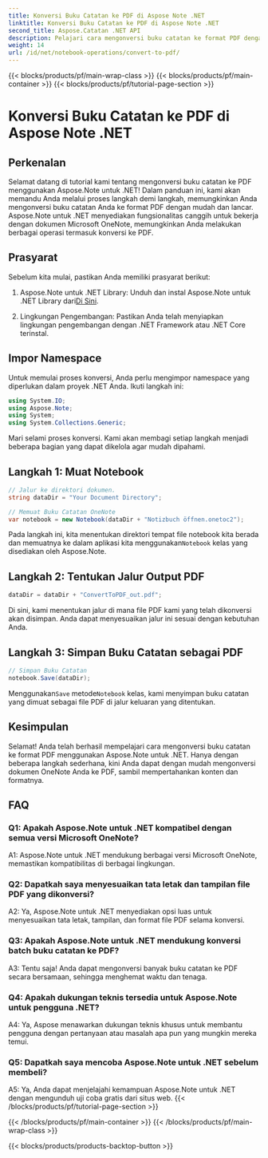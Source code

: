 ```yaml
---
title: Konversi Buku Catatan ke PDF di Aspose Note .NET
linktitle: Konversi Buku Catatan ke PDF di Aspose Note .NET
second_title: Aspose.Catatan .NET API
description: Pelajari cara mengonversi buku catatan ke format PDF dengan mudah menggunakan Aspose.Note untuk .NET. Pertahankan konten dan pemformatan dengan mulus.
weight: 14
url: /id/net/notebook-operations/convert-to-pdf/
---
```


{{< blocks/products/pf/main-wrap-class >}}
{{< blocks/products/pf/main-container >}}
{{< blocks/products/pf/tutorial-page-section >}}

# Konversi Buku Catatan ke PDF di Aspose Note .NET

## Perkenalan

Selamat datang di tutorial kami tentang mengonversi buku catatan ke PDF menggunakan Aspose.Note untuk .NET! Dalam panduan ini, kami akan memandu Anda melalui proses langkah demi langkah, memungkinkan Anda mengonversi buku catatan Anda ke format PDF dengan mudah dan lancar. Aspose.Note untuk .NET menyediakan fungsionalitas canggih untuk bekerja dengan dokumen Microsoft OneNote, memungkinkan Anda melakukan berbagai operasi termasuk konversi ke PDF.

## Prasyarat

Sebelum kita mulai, pastikan Anda memiliki prasyarat berikut:

1.  Aspose.Note untuk .NET Library: Unduh dan instal Aspose.Note untuk .NET Library dari[Di Sini](https://releases.aspose.com/note/net/).
   
2. Lingkungan Pengembangan: Pastikan Anda telah menyiapkan lingkungan pengembangan dengan .NET Framework atau .NET Core terinstal.

## Impor Namespace

Untuk memulai proses konversi, Anda perlu mengimpor namespace yang diperlukan dalam proyek .NET Anda. Ikuti langkah ini:

```csharp
using System.IO;
using Aspose.Note;
using System;
using System.Collections.Generic;
```

Mari selami proses konversi. Kami akan membagi setiap langkah menjadi beberapa bagian yang dapat dikelola agar mudah dipahami.

## Langkah 1: Muat Notebook

```csharp
// Jalur ke direktori dokumen.
string dataDir = "Your Document Directory";

// Memuat Buku Catatan OneNote
var notebook = new Notebook(dataDir + "Notizbuch öffnen.onetoc2");
```

 Pada langkah ini, kita menentukan direktori tempat file notebook kita berada dan memuatnya ke dalam aplikasi kita menggunakan`Notebook` kelas yang disediakan oleh Aspose.Note.

## Langkah 2: Tentukan Jalur Output PDF

```csharp
dataDir = dataDir + "ConvertToPDF_out.pdf";
```

Di sini, kami menentukan jalur di mana file PDF kami yang telah dikonversi akan disimpan. Anda dapat menyesuaikan jalur ini sesuai dengan kebutuhan Anda.

## Langkah 3: Simpan Buku Catatan sebagai PDF

```csharp
// Simpan Buku Catatan
notebook.Save(dataDir);
```

 Menggunakan`Save` metode`Notebook` kelas, kami menyimpan buku catatan yang dimuat sebagai file PDF di jalur keluaran yang ditentukan.

## Kesimpulan

Selamat! Anda telah berhasil mempelajari cara mengonversi buku catatan ke format PDF menggunakan Aspose.Note untuk .NET. Hanya dengan beberapa langkah sederhana, kini Anda dapat dengan mudah mengonversi dokumen OneNote Anda ke PDF, sambil mempertahankan konten dan formatnya.

## FAQ

### Q1: Apakah Aspose.Note untuk .NET kompatibel dengan semua versi Microsoft OneNote?

A1: Aspose.Note untuk .NET mendukung berbagai versi Microsoft OneNote, memastikan kompatibilitas di berbagai lingkungan.

### Q2: Dapatkah saya menyesuaikan tata letak dan tampilan file PDF yang dikonversi?

A2: Ya, Aspose.Note untuk .NET menyediakan opsi luas untuk menyesuaikan tata letak, tampilan, dan format file PDF selama konversi.

### Q3: Apakah Aspose.Note untuk .NET mendukung konversi batch buku catatan ke PDF?

A3: Tentu saja! Anda dapat mengonversi banyak buku catatan ke PDF secara bersamaan, sehingga menghemat waktu dan tenaga.

### Q4: Apakah dukungan teknis tersedia untuk Aspose.Note untuk pengguna .NET?

A4: Ya, Aspose menawarkan dukungan teknis khusus untuk membantu pengguna dengan pertanyaan atau masalah apa pun yang mungkin mereka temui.

### Q5: Dapatkah saya mencoba Aspose.Note untuk .NET sebelum membeli?

A5: Ya, Anda dapat menjelajahi kemampuan Aspose.Note untuk .NET dengan mengunduh uji coba gratis dari situs web.
{{< /blocks/products/pf/tutorial-page-section >}}

{{< /blocks/products/pf/main-container >}}
{{< /blocks/products/pf/main-wrap-class >}}

{{< blocks/products/products-backtop-button >}}
